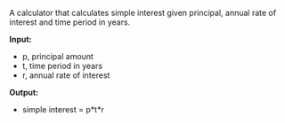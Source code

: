 A calculator that calculates simple interest given principal, annual rate of interest and time period in years.

**Input:**
- p, principal amount
- t, time period in years
- r, annual rate of interest

**Output:**
- simple interest = p\*t\*r
